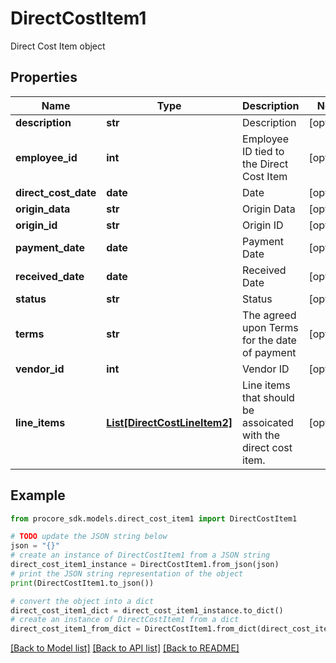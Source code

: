 # DirectCostItem1

Direct Cost Item object

## Properties

Name | Type | Description | Notes
------------ | ------------- | ------------- | -------------
**description** | **str** | Description | [optional] 
**employee_id** | **int** | Employee ID tied to the Direct Cost Item | [optional] 
**direct_cost_date** | **date** | Date | [optional] 
**origin_data** | **str** | Origin Data | [optional] 
**origin_id** | **str** | Origin ID | [optional] 
**payment_date** | **date** | Payment Date | [optional] 
**received_date** | **date** | Received Date | [optional] 
**status** | **str** | Status | [optional] 
**terms** | **str** | The agreed upon Terms for the date of payment | [optional] 
**vendor_id** | **int** | Vendor ID | [optional] 
**line_items** | [**List[DirectCostLineItem2]**](DirectCostLineItem2.md) | Line items that should be assoicated with the direct cost item. | [optional] 

## Example

```python
from procore_sdk.models.direct_cost_item1 import DirectCostItem1

# TODO update the JSON string below
json = "{}"
# create an instance of DirectCostItem1 from a JSON string
direct_cost_item1_instance = DirectCostItem1.from_json(json)
# print the JSON string representation of the object
print(DirectCostItem1.to_json())

# convert the object into a dict
direct_cost_item1_dict = direct_cost_item1_instance.to_dict()
# create an instance of DirectCostItem1 from a dict
direct_cost_item1_from_dict = DirectCostItem1.from_dict(direct_cost_item1_dict)
```
[[Back to Model list]](../README.md#documentation-for-models) [[Back to API list]](../README.md#documentation-for-api-endpoints) [[Back to README]](../README.md)


